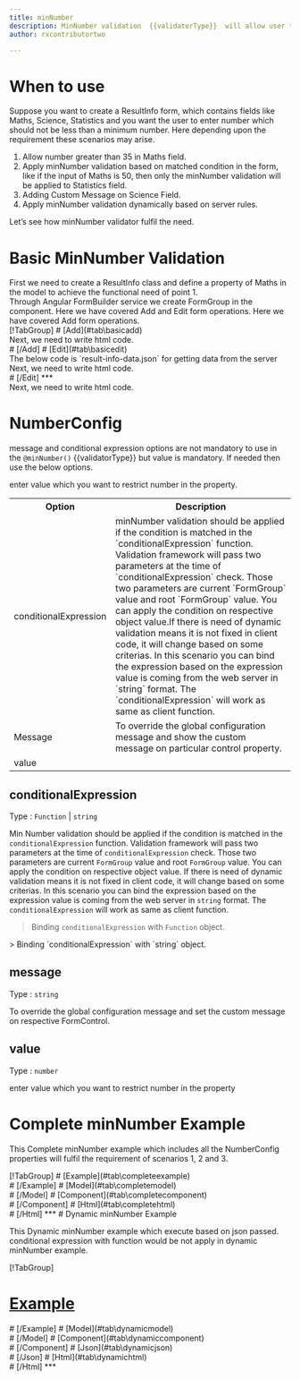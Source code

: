 ```yaml
---
title: minNumber 
description: MinNumber validation  {{validatorType}}  will allow user to enter the input greater than the minimum number value parameter.
author: rxcontributortwo

---
```

# When to use
Suppose you want to create a ResultInfo form, which contains fields like Maths, Science, Statistics and you want the user to enter number which should not be less than a minimum number. Here depending upon the requirement these scenarios may arise.
<ol>
	<li>Allow number greater than 35 in Maths field.</li>
	<li>Apply minNumber validation based on matched condition in the form, like if the input of Maths is 50, then only the minNumber validation will be applied to Statistics field.</li>
	<li>Adding Custom Message on Science Field.</li>
	<li>Apply minNumber validation dynamically based on server rules.</li>
</ol>
Let’s see how minNumber validator fulfil the need.

# Basic MinNumber Validation
<data-scope scope="['decorator']">
First we need to create a ResultInfo class and define a property of Maths in the model to achieve the functional need of point 1.
<div component="app-code" key="minNumber-add-model"></div> 
</data-scope>
Through Angular FormBuilder service we create FormGroup in the component.
<data-scope scope="['decorator']">
Here we have covered Add and Edit form operations. 
</data-scope>

<data-scope scope="['validator','template-driven']">
Here we have covered Add form operations. 
</data-scope>

<data-scope scope="['decorator']">
<div component="app-tabs" key="basic-operations"></div>
[!TabGroup]
# [Add](#tab\basicadd)
<div component="app-code" key="minNumber-add-component"></div> 
Next, we need to write html code.
<div component="app-code" key="minNumber-add-html"></div> 
<div component="app-example-runner" ref-component="app-minNumber-add"></div>
# [/Add]
# [Edit](#tab\basicedit)
<div component="app-code" key="minNumber-edit-component"></div>
The below code is `result-info-data.json` for getting data from the server 
<div component="app-code" key="minNumber-edit-json"></div> 
Next, we need to write html code.
<div component="app-code" key="minNumber-edit-html"></div> 
<div component="app-example-runner" ref-component="app-minNumber-edit"></div>
# [/Edit]
***
</data-scope>

<data-scope scope="['validator','template-driven']">
<div component="app-code" key="minNumber-add-component"></div> 
Next, we need to write html code.
<div component="app-code" key="minNumber-add-html"></div> 
<div component="app-example-runner" ref-component="app-minNumber-add"></div>
</data-scope>

# NumberConfig 
message and conditional expression options are not mandatory to use in the `@minNumber()`  {{validatorType}}  but value is mandatory. If needed then use the below options.

<table class="table table-bordered table-striped">
<tr><th>Option</th><th>Description</th></tr>
<tr><td><a  (click)='scrollTo("#conditionalExpression")' title="conditionalExpression">conditionalExpression</a></td><td>minNumber validation should be applied if the condition is matched in the `conditionalExpression` function. Validation framework will pass two parameters at the time of `conditionalExpression` check. Those two parameters are current `FormGroup` value and root `FormGroup` value. You can apply the condition on respective object value.If there is need of dynamic validation means it is not fixed in client code, it will change based on some criterias. In this scenario you can bind the expression based on the expression value is coming from the web server in `string` format. The `conditionalExpression` will work as same as client function.</td></tr>
<tr><td><a  (click)='scrollTo("#message")' title="message">Message</a></td><td>To override the global configuration message and show the custom message on particular control property.</td></tr>
<tr><td><a (click)='scrollTo("#value")' title="value">value</a></td></td> enter value which you want to restrict number in the property.</td></tr>
</table>

## conditionalExpression 
Type :  `Function`  |  `string` 

Min Number validation should be applied if the condition is matched in the `conditionalExpression` function. Validation framework will pass two parameters at the time of `conditionalExpression` check. Those two parameters are current `FormGroup` value and root `FormGroup` value. You can apply the condition on respective object value.
If there is need of dynamic validation means it is not fixed in client code, it will change based on some criterias. In this scenario you can bind the expression based on the expression value is coming from the web server in `string` format. The `conditionalExpression` will work as same as client function.
 
> Binding `conditionalExpression` with `Function` object.
<div component="app-code" key="minNumber-conditionalExpressionExampleFunction-model"></div> 
> Binding `conditionalExpression` with `string` object.
<div component="app-code" key="minNumber-conditionalExpressionExampleString-model"></div> 

<div component="app-example-runner" ref-component="app-minNumber-conditionalExpression" title="minNumber decorators with conditionalExpression" key="conditionalExpression"></div>

## message 
Type :  `string` 

To override the global configuration message and set the custom message on respective FormControl.

<div component="app-code" key="minNumber-messageExample-model"></div> 
<div component="app-example-runner" ref-component="app-minNumber-message" title="minNumber decorators with message" key="message"></div>

## value 
Type :  `number` 

enter value which you want to restrict number in the property

<div component="app-code" key="minNumber-valueExample-model"></div> 
<div component="app-example-runner" ref-component="minNumber-value-value" title="minNumber decorators with value" key="value"></div>

# Complete minNumber Example

This Complete minNumber example which includes all the NumberConfig properties will fulfil the requirement of scenarios 1, 2 and 3.

<div component="app-tabs" key="complete"></div>
[!TabGroup]
# [Example](#tab\completeexample)
<div component="app-example-runner" ref-component="app-minNumber-complete"></div>
# [/Example]
<data-scope scope="['decorator']">
# [Model](#tab\completemodel)
<div component="app-code" key="minNumber-complete-model"></div> 
# [/Model]
</data-scope>
# [Component](#tab\completecomponent)
<div component="app-code" key="minNumber-complete-component"></div> 
# [/Component]
# [Html](#tab\completehtml)
<div component="app-code" key="minNumber-complete-html"></div> 
# [/Html]
***

<data-scope scope="['decorator','validator']">
# Dynamic minNumber Example

This Dynamic minNumber example which execute based on json passed. conditional expression with function would be not apply in dynamic minNumber example. 

<div component="app-tabs" key="dynamic"></div>

[!TabGroup]
# [Example](#tab\dynamicexample)
<div component="app-example-runner" ref-component="app-minNumber-dynamic"></div>
# [/Example]
<data-scope scope="['decorator']">
# [Model](#tab\dynamicmodel)
<div component="app-code" key="minNumber-dynamic-model"></div>
# [/Model]
</data-scope>
# [Component](#tab\dynamiccomponent)
<div component="app-code" key="minNumber-dynamic-component"></div>
# [/Component]
# [Json](#tab\dynamicjson)
<div component="app-code" key="minNumber-dynamic-json"></div>
# [/Json]
# [Html](#tab\dynamichtml)
<div component="app-code" key="minNumber-dynamic-html"></div> 
# [/Html]
***
</data-scope>